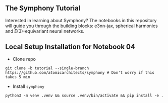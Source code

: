 ## The Symphony Tutorial

Interested in learning about Symphony?
The notebooks in this repository will guide you through the building blocks: e3nn-jax, spherical harmonics and $E(3)$-equivariant neural networks.


## Local Setup Installation for Notebook 04

- Clone repo
```
git clone -b tutorial --single-branch https://github.com/atomicarchitects/symphony # Don't worry if this takes 5 min
```

- Install `symphony`
```
python3 -m venv .venv && source .venv/bin/activate && pip install -e .
```